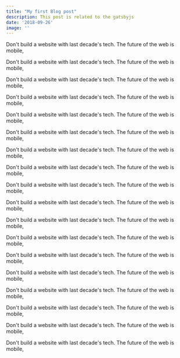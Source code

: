 ```yaml
---
title: "My first Blog post"
description: This post is related to the gatsbyjs
date: '2018-09-26'
image: ''
---
```

Don't build a website with last decade's tech. The future of the web is mobile,

Don't build a website with last decade's tech. The future of the web is mobile,

Don't build a website with last decade's tech. The future of the web is mobile,

Don't build a website with last decade's tech. The future of the web is mobile,

Don't build a website with last decade's tech. The future of the web is mobile,

Don't build a website with last decade's tech. The future of the web is mobile,

Don't build a website with last decade's tech. The future of the web is mobile,

Don't build a website with last decade's tech. The future of the web is mobile,

Don't build a website with last decade's tech. The future of the web is mobile,

Don't build a website with last decade's tech. The future of the web is mobile,

Don't build a website with last decade's tech. The future of the web is mobile,

Don't build a website with last decade's tech. The future of the web is mobile,

Don't build a website with last decade's tech. The future of the web is mobile,

Don't build a website with last decade's tech. The future of the web is mobile,

Don't build a website with last decade's tech. The future of the web is mobile,

Don't build a website with last decade's tech. The future of the web is mobile,

Don't build a website with last decade's tech. The future of the web is mobile,

Don't build a website with last decade's tech. The future of the web is mobile,

